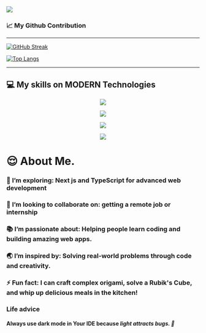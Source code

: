 <a target="_blank" href="https://www.linkedin.com/in/ar-arif-903363210/">
<img src="https://i.ibb.co.com/mCKfcQB/github.jpg" />
</a>

### :chart_with_upwards_trend: My Github Contribution

<hr />

<a href="https://github.com/Arif-Islam21"><img src="https://github-readme-streak-stats.herokuapp.com?user=Arif-Islam21&theme=blue-green&hide_border=true&card_width=800&card_height=200" alt="GitHub Streak" /></a>

<!-- ![Arif's GitHub stats](https://github-readme-stats.vercel.app/api?username=Arif-Islam21&show_icons=true&theme=tokyonight) -->

<a align='center' href="#">![Top Langs](https://github-readme-stats.vercel.app/api/top-langs/?username=Arif-Islam21&layout=compact&theme=blueberry&count_private=true&hide_border=true)</a>

<hr />

## :computer: My skills on MODERN Technologies

<!-- [![My Skills](https://skillicons.dev/icons?i=js,html,css,)](https://skillicons.dev) -->

<p align="center">
  <a href="www.linkedin.com/in/ar-arif-903363210">
    <img src="https://skillicons.dev/icons?i=html,css,js,ts" />
  </a>
</p>

<!-- <p align="center">
<img src="https://github.com/mir-hussain/mir-hussain/blob/main/images/icons/react.png"/>
<img src="https://github.com/mir-hussain/mir-hussain/blob/main/images/icons/tailwind.png"/>
<img src="https://github.com/mir-hussain/mir-hussain/blob/main/images/icons/Bootsrap.png"/>
<img src="https://github.com/mir-hussain/mir-hussain/blob/main/images/icons/firebase.png"/>
</p> -->
<p align="center">
  <a href="www.linkedin.com/in/ar-arif-903363210">
    <img src="https://skillicons.dev/icons?i=react,tailwind,bootstrap,firebase" />
  </a>
</p>
<!-- <p align="center">
<img src="https://github.com/mir-hussain/mir-hussain/blob/main/images/icons/node.png"/>
<img src="https://github.com/mir-hussain/mir-hussain/blob/main/images/icons/express.png"/>
<img src="https://github.com/mir-hussain/mir-hussain/blob/main/images/icons/mongo.png"/>
</p><br/> -->
<p align="center">
  <a href="www.linkedin.com/in/ar-arif-903363210">
    <img src="https://skillicons.dev/icons?i=nodejs,express,mongodb" />
  </a>
</p>
<p align="center">
  <a href="www.linkedin.com/in/ar-arif-903363210">
    <img src="https://skillicons.dev/icons?i=git,github,vercel,netlify" />
  </a>
</p>

# :relieved: About Me.

### :seedling: **I’m exploring:** Next js and TypeScript for advanced web development <br />

### :wave: **I’m looking to collaborate on:** getting a remote job or internship <br />

### :books: **I’m passionate about:** Helping people learn coding and building amazing web apps. <br />

### :earth_asia: **I’m inspired by:** Solving real-world problems through code and creativity. <br />

### :zap: **Fun fact:** I can craft complex origami, solve a Rubik's Cube, and whip up delicious meals in the kitchen! <br />

### Life advice

#### Always use dark mode in Your IDE because _light attracts bugs. 🐞_
